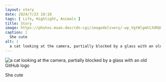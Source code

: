 ```yaml
---
layout: story
date: 2024/7/23 10:18
tags: [ Life, Highlight, Animals ]
title: Story
image: https://photos.muan.dev/cdn-cgi/imagedelivery/-wp_VgtWlgmh1JURQ8t1mg/3e2e8414-1792-4ff0-cce8-156ed5c4d400/public
caption: |
  She cute
alt: |
  a cat looking at the camera, partially blocked by a glass with an old GitHub logo
---
```


![a cat looking at the camera, partially blocked by a glass with an old GitHub logo](https://photos.muan.dev/cdn-cgi/imagedelivery/-wp_VgtWlgmh1JURQ8t1mg/3e2e8414-1792-4ff0-cce8-156ed5c4d400/public)

She cute
